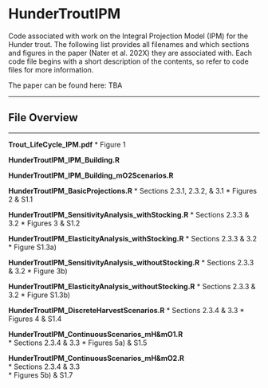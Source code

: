 # HunderTroutIPM
Code associated with work on the Integral Projection Model (IPM) for the Hunder trout.
The following list provides all filenames and which sections and figures in the paper
(Nater et al. 202X) they are associated with.
Each code file begins with a short description of the contents, so refer to code files
for more information. 

The paper can be found here: TBA

*************
## File Overview
*************

**Trout_LifeCycle_IPM.pdf** 
	* Figure 1                      

**HunderTroutIPM_IPM_Building.R**

**HunderTroutIPM_IPM_Building_mO2Scenarios.R**

**HunderTroutIPM_BasicProjections.R**
	* Sections 2.3.1, 2.3.2, & 3.1 
	* Figures 2 & S1.1                           

**HunderTroutIPM_SensitivityAnalysis_withStocking.R**
	* Sections 2.3.3 & 3.2 
	* Figures 3 & S1.2

**HunderTroutIPM_ElasticityAnalysis_withStocking.R**
	* Sections 2.3.3 & 3.2 
	* Figure S1.3a)

**HunderTroutIPM_SensitivityAnalysis_withoutStocking.R** 
	* Sections 2.3.3 & 3.2
	* Figure 3b)

**HunderTroutIPM_ElasticityAnalysis_withoutStocking.R** 
	* Sections 2.3.3 & 3.2 
	* Figure S1.3b)

**HunderTroutIPM_DiscreteHarvestScenarios.R**
	* Sections 2.3.4 & 3.3
	* Figures 4 & S1.4

**HunderTroutIPM_ContinuousScenarios_mH&mO1.R**  
	* Sections 2.3.4 & 3.3
	* Figures 5a) & S1.5

**HunderTroutIPM_ContinuousScenarios_mH&mO2.R**                
	* Sections 2.3.4 & 3.3               
	* Figures 5b) & S1.7
